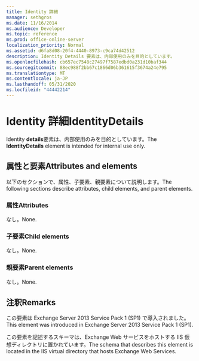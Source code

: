 ```yaml
---
title: Identity 詳細
manager: sethgros
ms.date: 11/16/2014
ms.audience: Developer
ms.topic: reference
ms.prod: office-online-server
localization_priority: Normal
ms.assetid: d6fa8d08-20f4-4440-8973-c9ca74d42512
description: Identity Details 要素は、内部使用のみを目的としています。
ms.openlocfilehash: cb657ec7548c27497f7587edbd0a231d10baf344
ms.sourcegitcommit: 88ec988f2bb67c1866d06b361615f3674a24e795
ms.translationtype: MT
ms.contentlocale: ja-JP
ms.lasthandoff: 05/31/2020
ms.locfileid: "44442214"
---
```

# <a name="identitydetails"></a><span data-ttu-id="64d05-103">Identity 詳細</span><span class="sxs-lookup"><span data-stu-id="64d05-103">IdentityDetails</span></span>

<span data-ttu-id="64d05-104">Identity **details**要素は、内部使用のみを目的としています。</span><span class="sxs-lookup"><span data-stu-id="64d05-104">The **IdentityDetails** element is intended for internal use only.</span></span> 

## <a name="attributes-and-elements"></a><span data-ttu-id="64d05-105">属性と要素</span><span class="sxs-lookup"><span data-stu-id="64d05-105">Attributes and elements</span></span>

<span data-ttu-id="64d05-106">以下のセクションで、属性、子要素、親要素について説明します。</span><span class="sxs-lookup"><span data-stu-id="64d05-106">The following sections describe attributes, child elements, and parent elements.</span></span>
  
### <a name="attributes"></a><span data-ttu-id="64d05-107">属性</span><span class="sxs-lookup"><span data-stu-id="64d05-107">Attributes</span></span>

<span data-ttu-id="64d05-108">なし。</span><span class="sxs-lookup"><span data-stu-id="64d05-108">None.</span></span>
  
### <a name="child-elements"></a><span data-ttu-id="64d05-109">子要素</span><span class="sxs-lookup"><span data-stu-id="64d05-109">Child elements</span></span>

<span data-ttu-id="64d05-110">なし。</span><span class="sxs-lookup"><span data-stu-id="64d05-110">None.</span></span>
  
### <a name="parent-elements"></a><span data-ttu-id="64d05-111">親要素</span><span class="sxs-lookup"><span data-stu-id="64d05-111">Parent elements</span></span>

<span data-ttu-id="64d05-112">なし。</span><span class="sxs-lookup"><span data-stu-id="64d05-112">None.</span></span>
  
## <a name="remarks"></a><span data-ttu-id="64d05-113">注釈</span><span class="sxs-lookup"><span data-stu-id="64d05-113">Remarks</span></span>

<span data-ttu-id="64d05-114">この要素は Exchange Server 2013 Service Pack 1 (SP1) で導入されました。</span><span class="sxs-lookup"><span data-stu-id="64d05-114">This element was introduced in Exchange Server 2013 Service Pack 1 (SP1).</span></span>
  
<span data-ttu-id="64d05-115">この要素を記述するスキーマは、Exchange Web サービスをホストする IIS 仮想ディレクトリに置かれています。</span><span class="sxs-lookup"><span data-stu-id="64d05-115">The schema that describes this element is located in the IIS virtual directory that hosts Exchange Web Services.</span></span>
  

